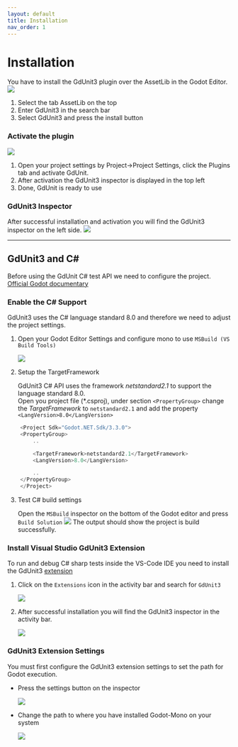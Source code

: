 ```yaml
---
layout: default
title: Installation
nav_order: 1
---
```


# Installation

You have to install the GdUnit3 plugin over the AssetLib in the Godot Editor.
![](/gdUnit3/assets/images/install/activate-gdunit-step0.png)

1. Select the tab AssetLib on the top
2. Enter GdUnit3 in the search bar
3. Select GdUnit3 and press the install button

### Activate the plugin

![](/gdUnit3/assets/images/install/activate-gdunit-step1.png)
1. Open your project settings by Project->Project Settings, click the Plugins tab and activate GdUnit.
2. After activation the GdUnit3 inspector is displayed in the top left
3. Done, GdUnit is ready to use

### GdUnit3 Inspector
After successful installation and activation you will find the GdUnit3 inspector on the left side.
![](/gdUnit3/assets/images/install/activate-gdunit-step2.png)


---
## GdUnit3 and C#
Before using the GdUnit C# test API we need to configure the project.
[Official Godot documentary](https://docs.godotengine.org/en/stable/tutorials/scripting/c_sharp/c_sharp_basics.html#setting-up-c-for-godot)

### Enable the C# Support
GdUnit3 uses the C# language standard 8.0 and therefore we need to adjust the project settings.<br>
1. Open your Godot Editor Settings and configure mono to use `MSBuild (VS Build Tools)`

    ![](/gdUnit3/assets/images/install/cs-setup.png)
2. Setup the TargetFramework

    GdUnit3 C# API uses the framework *netstandard2.1* to support the language standard 8.0.<br>
    Open you project file (\*.csproj), under section `<PropertyGroup>` change the *TargetFramework* to `netstandard2.1` and add the property `<LangVersion>8.0</LangVersion>`
```cs
    <Project Sdk="Godot.NET.Sdk/3.3.0">
    <PropertyGroup>
        ..

        <TargetFramework>netstandard2.1</TargetFramework>
        <LangVersion>8.0</LangVersion>

        ..
    </PropertyGroup>
    </Project>
```
3. Test C# build settings

    Open the `MSBuild` inspector on the bottom of the Godot editor and press `Build Solution`
    ![](/gdUnit3/assets/images/install/cs-build-test.png)
    The output should show the project is build successfully.

### Install Visual Studio GdUnit3 Extension
To run and debug C# sharp tests inside the VS-Code IDE you need to install the GdUnit3 [extension](https://code.visualstudio.com/docs/editor/extension-marketplace)
1. Click on the `Extensions` icon in the activity bar and search for `GdUnit3`

    ![](/gdUnit3/assets/images/install/extensions-install.png)

2. After successful installation you will find the GdUnit3 inspector in the activity bar.

    ![](/gdUnit3/assets/images/install/vsc-extension.png)

### GdUnit3 Extension Settings
You must first configure the GdUnit3 extension settings to set the path for Godot execution.

- Press the settings button on the inspector

    ![](/gdUnit3/assets/images/settings/vsc-extension-settings-button.png)
- Change the path to where you have installed Godot-Mono on your system

    ![](/gdUnit3/assets/images/settings/vsc-extension-settings-godot-path.png)

